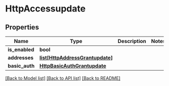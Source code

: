 # HttpAccessupdate

## Properties
Name | Type | Description | Notes
------------ | ------------- | ------------- | -------------
**is_enabled** | **bool** |  | 
**addresses** | [**list[HttpAddressGrantupdate]**](HttpAddressGrantupdate.md) |  | 
**basic_auth** | [**HttpBasicAuthGrantupdate**](HttpBasicAuthGrantupdate.md) |  | 

[[Back to Model list]](../README.md#documentation-for-models) [[Back to API list]](../README.md#documentation-for-api-endpoints) [[Back to README]](../README.md)


